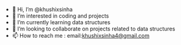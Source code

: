 - 👋 Hi, I’m @khushixsinha
- 👀 I’m interested in coding and projects
- 🌱 I’m currently learning data structures
- 💞️ I’m looking to collaborate on projects related to data structures
- 📫 How to reach me : email:khushixsinha4@gmail.com

<!---
khushixsinha/khushixsinha is a ✨ special ✨ repository because its `README.md` (this file) appears on your GitHub profile.
You can click the Preview link to take a look at your changes.
--->

